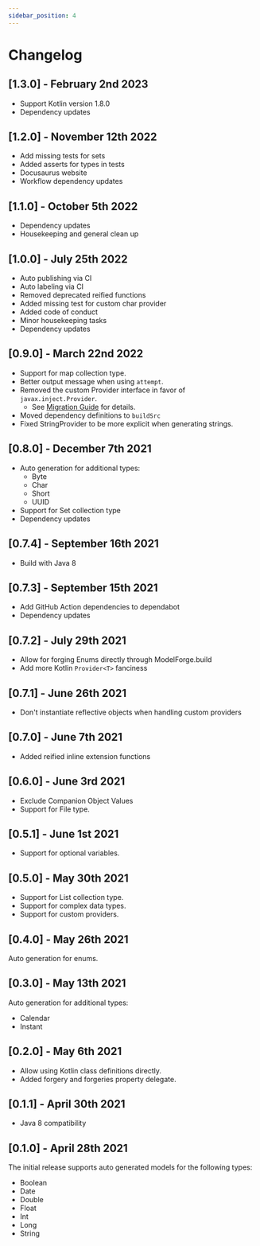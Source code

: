 ```yaml
---
sidebar_position: 4
---
```


# Changelog

## [1.3.0] - February 2nd 2023

* Support Kotlin version 1.8.0
* Dependency updates

## [1.2.0] - November 12th 2022

* Add missing tests for sets
* Added asserts for types in tests
* Docusaurus website
* Workflow dependency updates

## [1.1.0] - October 5th 2022

* Dependency updates
* Housekeeping and general clean up

## [1.0.0] - July 25th 2022

* Auto publishing via CI
* Auto labeling via CI
* Removed deprecated reified functions
* Added missing test for custom char provider
* Added code of conduct
* Minor housekeeping tasks
* Dependency updates

## [0.9.0] - March 22nd 2022

* Support for map collection type.
* Better output message when using `attempt`.
* Removed the custom Provider interface in favor of `javax.inject.Provider`.
    * See [Migration Guide](migration.md) for details.
* Moved dependency definitions to `buildSrc`
* Fixed StringProvider to be more explicit when generating strings.

## [0.8.0] - December 7th 2021

* Auto generation for additional types:
    * Byte
    * Char
    * Short
    * UUID
* Support for Set collection type
* Dependency updates

## [0.7.4] - September 16th 2021

* Build with Java 8

## [0.7.3] - September 15th 2021

* Add GitHub Action dependencies to dependabot
* Dependency updates

## [0.7.2] - July 29th 2021

* Allow for forging Enums directly through ModelForge.build
* Add more Kotlin `Provider<T>` fanciness

## [0.7.1] - June 26th 2021

* Don't instantiate reflective objects when handling custom providers

## [0.7.0] - June 7th 2021

* Added reified inline extension functions

## [0.6.0] - June 3rd 2021

* Exclude Companion Object Values
* Support for File type.

## [0.5.1] - June 1st 2021

* Support for optional variables.

## [0.5.0] - May 30th 2021

* Support for List collection type.
* Support for complex data types.
* Support for custom providers.

## [0.4.0] - May 26th 2021

Auto generation for enums.

## [0.3.0] - May 13th 2021

Auto generation for additional types:

* Calendar
* Instant

## [0.2.0] - May 6th 2021

* Allow using Kotlin class definitions directly.
* Added forgery and forgeries property delegate.

## [0.1.1] - April 30th 2021

* Java 8 compatibility

## [0.1.0] - April 28th 2021

The initial release supports auto generated models for the following types:

* Boolean
* Date
* Double
* Float
* Int
* Long
* String 
